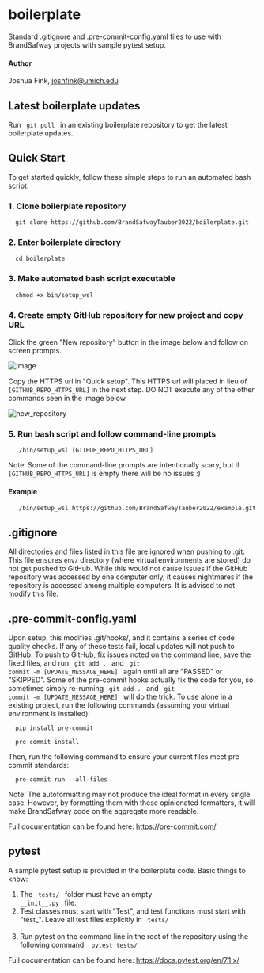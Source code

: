 # boilerplate
Standard .gitignore and .pre-commit-config.yaml files to use with BrandSafway projects with sample pytest setup.

#### Author
Joshua Fink, joshfink@umich.edu

## Latest boilerplate updates
Run  <code>  git pull </code>  in an existing boilerplate repository to get the latest boilerplate updates.

## Quick Start
To get started quickly, follow these simple steps to run an automated bash script:

### 1. Clone boilerplate repository
<p><code>  git clone https://github.com/BrandSafwayTauber2022/boilerplate.git  </code></p>

### 2. Enter boilerplate directory
<p><code>  cd boilerplate  </code></p>

### 3. Make automated bash script executable
<p><code>  chmod +x bin/setup_wsl  </code></p>

### 4. Create empty GitHub repository for new project and copy URL
Click the green "New repository" button in the image below and follow on screen prompts.

![image](https://user-images.githubusercontent.com/49216284/179423914-4f6c2941-24ba-40b4-a9a4-79175ffe6770.png)

Copy the HTTPS url in "Quick setup". This HTTPS url will placed in lieu of  <code>[GITHUB_REPO_HTTPS_URL]</code>  in the next step. DO NOT execute any of the other commands seen in the image below.

![new_repository](https://user-images.githubusercontent.com/49216284/179423775-92d3c696-1c9f-42d5-9497-014ab85953b5.png)

### 5. Run bash script and follow command-line prompts
<p><code>  ./bin/setup_wsl [GITHUB_REPO_HTTPS_URL] </code></p>

Note: Some of the command-line prompts are intentionally scary, but if  <code>[GITHUB_REPO_HTTPS_URL]</code>  is empty there will be no issues :)

#### Example 
<p><code>  ./bin/setup_wsl https://github.com/BrandSafwayTauber2022/example.git </code></p>

## .gitignore
All directories and files listed in this file are ignored when pushing to .git. This file ensures <code>env/</code> directory (where virtual environments are stored) do not get pushed to GitHub. While this would not cause issues if the GitHub repository was accessed by one computer only, it causes nightmares if the repository is accessed among multiple computers. It is advised to not modify this file.

## .pre-commit-config.yaml
Upon setup, this modifies .git/hooks/, and it contains a series of code quality checks. If any of these tests fail, local updates will not push to GitHub. To push to GitHub, fix issues noted on the command line, save the fixed files, and run  <code> git add . </code>  and  <code> git commit -m [UPDATE_MESSAGE_HERE] </code>  again until all are "PASSED" or "SKIPPED". Some of the pre-commit hooks actually fix the code for you, so sometimes simply re-running <code> git add . </code>  and  <code> git commit -m [UPDATE_MESSAGE_HERE] </code>  will do the trick. To use alone in a existing project, run the following commands (assuming your virtual environment is installed):

<p><code>  pip install pre-commit  </code></p>
<p><code>  pre-commit install  </code></p>

Then, run the following command to ensure your current files meet pre-commit standards:
<p><code>  pre-commit run --all-files  </code></p>

Note: The autoformatting may not produce the ideal format in every single case. However, by formatting them with these opinionated formatters, it will make BrandSafway code on the aggregate more readable.

Full documentation can be found here: https://pre-commit.com/

## pytest
A sample pytest setup is provided in the boilerplate code. Basic things to know:

1) The  <code> tests/ </code>  folder must have an empty  <code> \_\_init\_\_.py </code> file.
2) Test classes must start with "Test", and test functions must start with "test_". Leave all test files explicitly in <code> tests/ </code>.
3) Run pytest on the command line in the root of the repository using the following command: <code> pytest tests/ </code>

Full documentation can be found here: https://docs.pytest.org/en/7.1.x/
